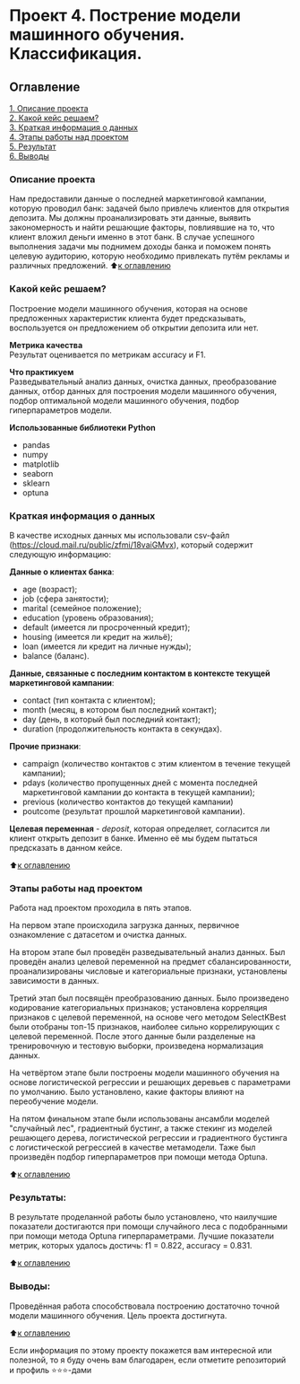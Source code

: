 # Проект 4. Пострение модели машинного обучения. Классификация.

## Оглавление  
[1. Описание проекта](README.md#Описание-проекта)  
[2. Какой кейс решаем?](README.md#Какой-кейс-решаем)  
[3. Краткая информация о данных](README.md#Краткая-информация-о-данных)  
[4. Этапы работы над проектом](README.md#Этапы-работы-над-проектом)  
[5. Результат](README.md#Результат)    
[6. Выводы](README.md#Выводы) 

### Описание проекта    
Нам предоставили данные о последней маркетинговой кампании, которую проводил банк: задачей было привлечь клиентов для открытия депозита. Мы должны проанализировать эти данные, выявить закономерность и найти решающие факторы, повлиявшие на то, что клиент вложил деньги именно в этот банк. В случае успешного выполнения задачи мы поднимем доходы банка и поможем понять целевую аудиторию, которую необходимо привлекать путём рекламы и различных предложений.
:arrow_up:[к оглавлению](README.md#Оглавление)


### Какой кейс решаем?    
Построение модели машинного обучения, которая на основе предложенных характеристик клиента будет предсказывать, воспользуется он предложением об открытии депозита или нет.

**Метрика качества**     
Результат оценивается по метрикам accuracy и F1.

**Что практикуем**     
Разведывательный анализ данных, очистка данных, преобразование данных, отбор данных для построения модели машинного обучения, подбор оптимальной модели машинного обучения, подбор гиперпараметров модели.

**Использованные библиотеки Python**
* pandas
* numpy
* matplotlib
* seaborn
* sklearn
* optuna


### Краткая информация о данных
В качестве исходных данных мы использовали csv-файл (https://cloud.mail.ru/public/zfmi/18vaiGMvx), который содержит следующую информацию:

**Данные о клиентах банка**:

* age (возраст);
* job (сфера занятости);
* marital (семейное положение);
* education (уровень образования);
* default (имеется ли просроченный кредит);
* housing (имеется ли кредит на жильё);
* loan (имеется ли кредит на личные нужды);
* balance (баланс).

**Данные, связанные с последним контактом в контексте текущей маркетинговой кампании**:

* contact (тип контакта с клиентом);
* month (месяц, в котором был последний контакт);
* day (день, в который был последний контакт);
* duration (продолжительность контакта в секундах).

**Прочие признаки**:

* campaign (количество контактов с этим клиентом в течение текущей кампании);
* pdays (количество пропущенных дней с момента последней маркетинговой кампании до контакта в текущей кампании);
* previous (количество контактов до текущей кампании)
* poutcome (результат прошлой маркетинговой кампании).

**Целевая переменная** - *deposit*, которая определяет, согласится ли клиент открыть депозит в банке. Именно её мы будем пытаться предсказать в данном кейсе.
  
:arrow_up:[к оглавлению](README.md#Оглавление)


### Этапы работы над проектом  
Работа над проектом проходила в пять этапов.

На первом этапе происходила загрузка данных, первичное ознакомление с датасетом и очистка данных.

На втором этапе был проведён разведывательный анализ данных. Был проведён анализ целевой переменной на предмет сбалансированности, проанализированы числовые и категориальные признаки, установлены зависимости в данных.

Третий этап был посвящён преобразованию данных. Было произведено кодирование категориальных признаков; установлена корреляция признаков с целевой переменной, на основе чего методом SelectKBest были отобраны топ-15 признаков, наиболее сильно коррелирующих с целевой переменной. После этого данные были разделеные на тренировочную и тестовую выборки, произведена нормализация данных.

На четвёртом этапе были построены модели машинного обучения на основе логистической регрессии и решающих деревьев с параметрами по умолчанию. Было установлено, какие факторы влияют на переобучение модели.

На пятом финальном этапе были использованы ансамбли моделей "случайный лес", градиентный бустинг, а также стекинг из моделей решающего дерева, логистической регрессии и градиентного бустинга с логистической регрессией в качестве метамодели. Таже был произведён подбор гиперпараметров при помощи метода Optunа.

:arrow_up:[к оглавлению](README.md#Оглавление)


### Результаты:  
В результате проделанной работы было установлено, что наилучшие показатели достигаются при помощи случайного леса с подобранными при помощи метода Optuna гиперпараметрами. Лучшие показатели метрик, которых удалось достичь: f1 = 0.822, accuracy = 0.831.

:arrow_up:[к оглавлению](README.md#Оглавление)


### Выводы:  
Проведённая работа способствовала построению достаточно точной модели машинного обучения. Цель проекта достигнута.

:arrow_up:[к оглавлению](README.md#Оглавление)


Если информация по этому проекту покажется вам интересной или полезной, то я буду очень вам благодарен, если отметите репозиторий и профиль ⭐️⭐️⭐️-дами
